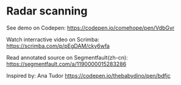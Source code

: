 # Radar scanning

See demo on Codepen: https://codepen.io/comehope/pen/VdbGvr

Watch interractive video on Scrimba: https://scrimba.com/p/pEgDAM/cky6wfa

Read annotated source on Segmentfault(zh-cn): https://segmentfault.com/a/1190000015283286

Inspired by: Ana Tudor https://codepen.io/thebabydino/pen/bdfjc
